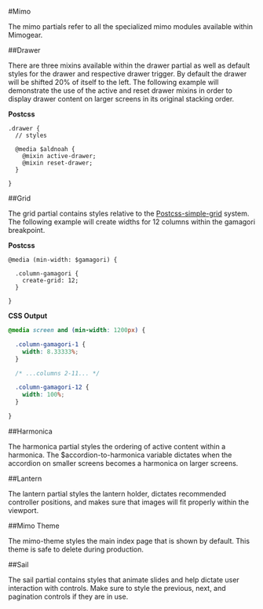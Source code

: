 #Mimo

The mimo partials refer to all the specialized mimo modules available within Mimogear.

##Drawer

There are three mixins available within the drawer partial as well as default styles for the drawer and respective drawer trigger. By default the drawer will be shifted 20% of itself to the left. The following example will demonstrate the use of the active and reset drawer mixins in order to display drawer content on larger screens in its original stacking order.

**Postcss**

```postcss
.drawer {
  // styles

  @media $aldnoah {
    @mixin active-drawer;
    @mixin reset-drawer;
  }

}
```

##Grid

The grid partial contains styles relative to the [Postcss-simple-grid](https://github.com/iamfrntdv/postcss-simple-grid) system. The following example will create widths for 12 columns within the gamagori breakpoint.

**Postcss**

```postcss
@media (min-width: $gamagori) {

  .column-gamagori {
    create-grid: 12;
  }

}
```

**CSS Output**

```css
@media screen and (min-width: 1200px) {

  .column-gamagori-1 {
    width: 8.33333%;
  }

  /* ...columns 2-11... */

  .column-gamagori-12 {
    width: 100%;
  }

}
```

##Harmonica

The harmonica partial styles the ordering of active content within a harmonica. The $accordion-to-harmonica variable dictates when the accordion on smaller screens becomes a harmonica on larger screens.

##Lantern

The lantern partial styles the lantern holder, dictates recommended controller positions, and makes sure that images will fit properly within the viewport.

##Mimo Theme

The mimo-theme styles the main index page that is shown by default. This theme is safe to delete during production.

##Sail

The sail partial contains styles that animate slides and help dictate user interaction with controls. Make sure to style the previous, next, and pagination controls if they are in use.
